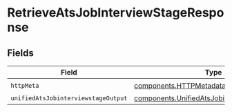 # RetrieveAtsJobInterviewStageResponse


## Fields

| Field                                                                                                        | Type                                                                                                         | Required                                                                                                     | Description                                                                                                  |
| ------------------------------------------------------------------------------------------------------------ | ------------------------------------------------------------------------------------------------------------ | ------------------------------------------------------------------------------------------------------------ | ------------------------------------------------------------------------------------------------------------ |
| `httpMeta`                                                                                                   | [components.HTTPMetadata](../../models/components/httpmetadata.md)                                           | :heavy_check_mark:                                                                                           | N/A                                                                                                          |
| `unifiedAtsJobinterviewstageOutput`                                                                          | [components.UnifiedAtsJobinterviewstageOutput](../../models/components/unifiedatsjobinterviewstageoutput.md) | :heavy_minus_sign:                                                                                           | N/A                                                                                                          |